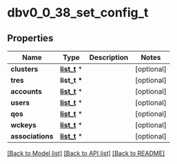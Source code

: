 # dbv0_0_38_set_config_t

## Properties
Name | Type | Description | Notes
------------ | ------------- | ------------- | -------------
**clusters** | [**list_t**](dbv0_0_38_clusters_properties.md) \* |  | [optional] 
**tres** | **list_t \*** |  | [optional] 
**accounts** | [**list_t**](dbv0_0_38_update_account.md) \* |  | [optional] 
**users** | [**list_t**](dbv0_0_38_user.md) \* |  | [optional] 
**qos** | [**list_t**](dbv0_0_38_qos.md) \* |  | [optional] 
**wckeys** | [**list_t**](dbv0_0_38_wckey.md) \* |  | [optional] 
**associations** | [**list_t**](dbv0_0_38_association.md) \* |  | [optional] 

[[Back to Model list]](../README.md#documentation-for-models) [[Back to API list]](../README.md#documentation-for-api-endpoints) [[Back to README]](../README.md)


